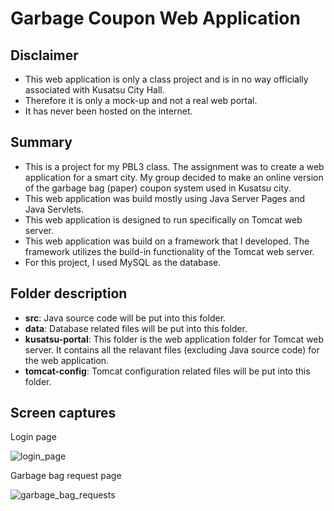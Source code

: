 # Garbage Coupon Web Application

## Disclaimer
- This web application is only a class project and is in no way officially associated with Kusatsu City Hall.
- Therefore it is only a mock-up and not a real web portal.
- It has never been hosted on the internet.

## Summary
- This is a project for my PBL3 class. The assignment was to create a web application for a smart city. My group decided to make an online version of the garbage bag (paper) coupon system used in Kusatsu city.
- This web application was build mostly using Java Server Pages and Java Servlets.
- This web application is designed to run specifically on Tomcat web server.
- This web application was build on a framework that I developed. The framework utilizes the build-in functionality of the Tomcat web server.
- For this project, I used MySQL as the database.

## Folder description
- **src**: Java source code will be put into this folder.
- **data**: Database related files will be put into this folder.
- **kusatsu-portal**: This folder is the web application folder for Tomcat web server. It contains all the relavant files (excluding Java source code) for the web application.
- **tomcat-config**: Tomcat configuration related files will be put into this folder.

## Screen captures
Login page

![login_page](https://user-images.githubusercontent.com/84988870/222880568-4675efda-8d05-4240-8a4e-7fcfe40483de.jpg)

Garbage bag request page

![garbage_bag_requests](https://user-images.githubusercontent.com/84988870/222880263-9cc1dc70-736e-41f5-bb21-d01081b4c5f1.jpg)
